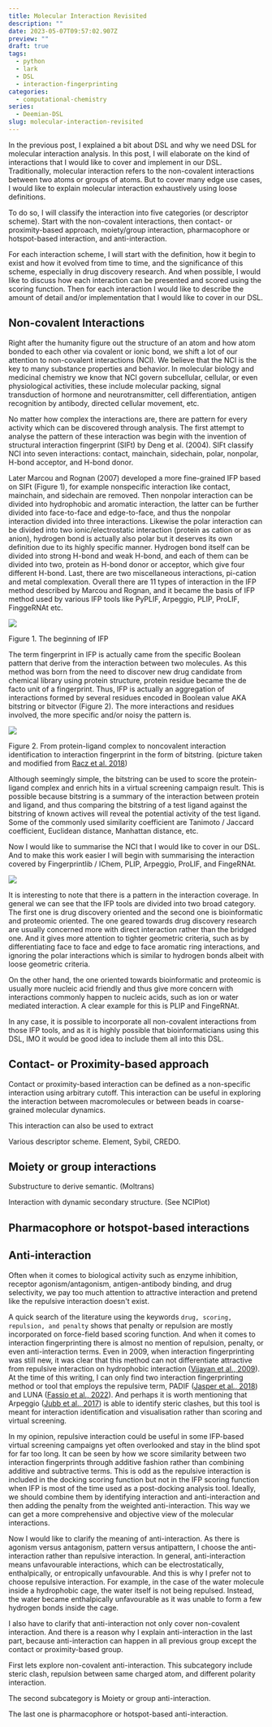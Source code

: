 ```yaml
---
title: Molecular Interaction Revisited
description: ""
date: 2023-05-07T09:57:02.907Z
preview: ""
draft: true
tags:
  - python
  - lark
  - DSL
  - interaction-fingerprinting
categories:
  - computational-chemistry
series:
  - Deemian-DSL
slug: molecular-interaction-revisited
---
```


In the previous post, I explained a bit about DSL and why we need DSL for molecular interaction analysis. In this post, I will elaborate on the kind of interactions that I would like to cover and implement in our DSL. Traditionally, molecular interaction refers to the non-covalent interactions between two atoms or groups of atoms. But to cover many edge use cases, I would like to explain molecular interaction exhaustively using loose definitions.

To do so, I will classify the interaction into five categories (or descriptor scheme). Start with the non-covalent interactions, then contact- or proximity-based approach, moiety/group interaction, pharmacophore or hotspot-based interaction, and anti-interaction.

For each interaction scheme, I will start with the definition, how it begin to exist and how it evolved from time to time, and the significance of this scheme, especially in drug discovery research. And when possible, I would like to discuss how each interaction can be presented and scored using the scoring function. Then for each interaction I would like to describe the amount of detail and/or implementation that I would like to cover in our DSL.

## Non-covalent Interactions

Right after the humanity figure out the structure of an atom and how atom bonded to each other via covalent or ionic bond, we shift a lot of our attention to non-covalent interactions (NCI). We believe that the NCI is the key to many substance properties and behavior. In molecular biology and medicinal chemistry we know that NCI govern subcellular, cellular, or even physiological activities, these include molecular packing, signal transduction of hormone and neurotransmitter, cell differentiation, antigen recognition by antibody, directed cellular movement, etc.

No matter how complex the interactions are, there are pattern for every activity which can be discovered through analysis. The first attempt to analyse the pattern of these interaction was begin with the invention of structural interaction fingerprint (SIFt) by Deng et al. (2004). SIFt classify NCI into seven interactions: contact, mainchain, sidechain, polar, nonpolar, H-bond acceptor, and H-bond donor.

Later Marcou and Rognan (2007) developed a more fine-grained IFP based on SIFt (Figure 1), for example nonspecific interaction like contact, mainchain, and sidechain are removed. Then nonpolar interaction can be divided into hydrophobic and aromatic interaction, the latter can be further divided into face-to-face and edge-to-face, and thus the nonpolar interaction divided into three interactions. Likewise the polar interaction can be divided into two ionic/electrostatic interaction (protein as cation or as anion), hydrogen bond is actually also polar but it deserves its own definition due to its highly specific manner. Hydrogen bond itself can be divided into strong H-bond and weak H-bond, and each of them can be divided into two, protein as H-bond donor or acceptor, which give four different H-bond. Last, there are two miscellaneous interactions, pi-cation and metal complexation. Overall there are 11 types of interaction in the IFP method described by Marcou and Rognan, and it became the basis of IFP method used by various IFP tools like PyPLIF, Arpeggio, PLIP, ProLIF, FinggeRNAt etc.

![](/assets/img/the-beginning-of-ifp.png)

Figure 1. The beginning of IFP

The term fingerprint in IFP is actually came from the specific Boolean pattern that derive from the interaction between two molecules. As this method was born from the need to discover new drug candidate from chemical library using protein structure, protein residue became the de facto unit of a fingerprint. Thus, IFP is actually an aggregation of interactions formed by several residues encoded in Boolean value AKA bitstring or bitvector (Figure 2). The more interactions and residues involved, the more specific and/or noisy the pattern is.

![](/assets/img/complex-v-bitstring.png)

Figure 2. From protein-ligand complex to noncovalent interaction identification to interaction fingerprint in the form of bitstring. (picture taken and modified from [Racz et al. 2018](https://doi.org/10.1186/s13321-018-0302-y))

Although seemingly simple, the bitstring can be used to score the protein-ligand complex and enrich hits in a virtual screening campaign result. This is possible because bitstring is a summary of the interaction between protein and ligand, and thus comparing the bitstring of a test ligand against the bitstring of known actives will reveal the potential activity of the test ligand. Some of the commonly used similarity coefficient are Tanimoto / Jaccard coefficient, Euclidean distance, Manhattan distance, etc.

Now I would like to summarise the NCI that I would like to cover in our DSL. And to make this work easier I will begin with summarising the interaction covered by Fingerprintlib / IChem, PLIP, Arpeggio, ProLIF, and FingeRNAt.

![](/assets/img/Interaction-review.png)

It is interesting to note that there is a pattern in the interaction coverage. In general we can see that the IFP tools are divided into two broad category. The first one is drug discovery oriented and the second one is bioinformatic and proteomic oriented. The one geared towards drug discovery research are usually concerned more with direct interaction rather than the bridged one. And it gives more attention to tighter geometric criteria, such as by differentiating face to face and edge to face aromatic ring interactions, and ignoring the polar interactions which is similar to hydrogen bonds albeit with loose geometric criteria.

On the other hand, the one oriented towards bioinformatic and proteomic is usually more nucleic acid friendly and thus give more concern with interactions commonly happen to nucleic acids, such as ion or water mediated interaction. A clear example for this is PLIP and FingeRNAt.

In any case, it is possible to incorporate all non-covalent interactions from those IFP tools, and as it is highly possible that bioinformaticians using this DSL, IMO it would be good idea to include them all into this DSL.

## Contact- or Proximity-based approach

Contact or proximity-based interaction can be defined as a non-specific interaction using arbitrary cutoff. This interaction can be useful in exploring the interaction between macromolecules or between beads in coarse-grained molecular dynamics.

This interaction can also be used to extract 

Various descriptor scheme. Element, Sybil, CREDO.

## Moiety or group interactions

Substructure to derive semantic. (Moltrans)

Interaction with dynamic secondary structure. (See NCIPlot)

## Pharmacophore or hotspot-based interactions

## Anti-interaction

Often when it comes to biological activity such as enzyme inhibition, receptor agonism/antagonism, antigen-antibody binding, and drug selectivity, we pay too much attention to attractive interaction and pretend like the repulsive interaction doesn't exist.

A quick search of the literature using the keywords `drug, scoring, repulsion, and penalty` shows that penalty or repulsion are mostly incorporated on force-field based scoring function. And when it comes to interaction fingerprinting there is almost no mention of repulsion, penalty, or even anti-interaction terms. Even in 2009, when interaction fingerprinting was still new, it was clear that this method can not differentiate attractive from repulsive interaction on hydrophobic interaction ([Vijayan et al., 2009](https://doi.org/10.1021/ci900309s)). At the time of this writing, I can only find two interaction fingerprinting method or tool that employs the repulsive term, PADIF ([Jasper et al., 2018](https://doi.org/10.1186/s13321-018-0264-0)) and LUNA ([Fassio et al., 2022](https://doi.org/10.1021/acs.jcim.2c00695)). And perhaps it is worth mentioning that Arpeggio ([Jubb et al., 2017](https://doi.org/10.1016/j.jmb.2016.12.004)) is able to identify steric clashes, but this tool is meant for interaction identification and visualisation rather than scoring and virtual screening.

In my opinion, repulsive interaction could be useful in some IFP-based virtual screening campaigns yet often overlooked and stay in the blind spot for far too long. It can be seen by how we score similarity between two interaction fingerprints through additive fashion rather than combining additive and subtractive terms. This is odd as the repulsive interaction is included in the docking scoring function but not in the IFP scoring function when IFP is most of the time used as a post-docking analysis tool. Ideally, we should combine them by identifying interaction and anti-interaction and then adding the penalty from the weighted anti-interaction. This way we can get a more comprehensive and objective view of the molecular interactions.

Now I would like to clarify the meaning of anti-interaction. As there is agonism versus antagonism, pattern versus antipattern, I choose the anti-interaction rather than repulsive interaction. In general, anti-interaction means unfavourable interactions, which can be electrostatically, enthalpically, or entropically unfavourable. And this is why I prefer not to choose repulsive interaction. For example, in the case of the water molecule inside a hydrophobic cage, the water itself is not being repulsed. Instead, the water became enthalpically unfavourable as it was unable to form a few hydrogen bonds inside the cage.

I also have to clarify that anti-interaction not only cover non-covalent interaction. And there is a reason why I explain anti-interaction in the last part, because anti-interaction can happen in all previous group except the contact or proximity-based group.

First lets explore non-covalent anti-interaction. This subcategory include steric clash, repulsion between same charged atom, and different polarity interaction.

The second subcategory is Moiety or group anti-interaction.

The last one is pharmacophore or hotspot-based anti-interaction.
